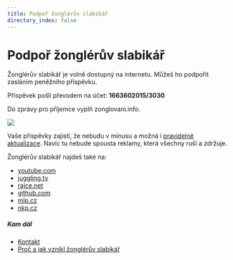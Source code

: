 ```yaml
---
title: Podpoř žonglérův slabikář
directory_index: false
---
```


# Podpoř žonglérův slabikář

Žonglérův slabikář je volně dostupný na internetu. Můžeš ho podpořit zasláním peněžního příspěvku.

Příspěvek pošli převodem na účet: **1663602015/3030**

Do zprávy pro příjemce vyplň zonglovani.info.

![](/img/p/podporad.png)

Vaše příspěvky zajistí, že nebudu v mínusu a možná i [pravidelné aktualizace](https://github.com/petrkle/zongleruv-slabikar/commits/master "Seznam změn v žonglérově slabikáři"). Navíc tu nebude spousta reklamy, která všechny ruší a zdržuje.

Žonglérův slabikář najdeš také na:

- [youtube.com](https://www.youtube.com/ZongleruvSlabikar)
- [juggling.tv](https://juggling.tv/users/4431/zonglovani.info)
- [rajce.net](https://zonglovani.rajce.idnes.cz/)
- [github.com](https://github.com/petrkle/zongleruv-slabikar)
- [mlp.cz](https://search.mlp.cz/cz/titul/zongleruv-slabikar/4131041/ "Záznam v katalogu Městské knihovny v Praze")
- [nkp.cz](https://aleph.nkp.cz/F/?func=direct&doc_number=002609718&local_base=NKC "Záznam v databázi Národní knihovny ČR")

##### Kam dál

- [Kontakt](/kontakt.html "Kontaktní údaje")
- [Proč a jak vznikl žonglérův slabikář](/proc-a-jak.html "Proč a jak vznikl žonglérův slabikář")
